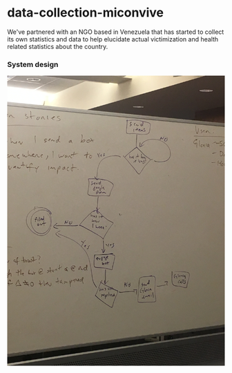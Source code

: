 # data-collection-miconvive
We've partnered with an NGO based in Venezuela that has started to collect its own statistics and data to help elucidate actual victimization and health related statistics about the country. 

### System design    
![Alt text](/IMG_3746.JPG?raw=true "Optional Title")
